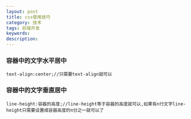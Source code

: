 ```yaml
---
layout: post
title: css使用技巧
category: 技术
tags: 前端开发
keywords:
description:
---
```


### 容器中的文字水平居中
    text-align:center;//只需要text-align就可以

### 容器中的文字垂直居中
    line-height:容器的高度;//line-height等于容器的高度就可以,如果有n行文字line-height只需要设置成容器高度的n分之一就可以了
